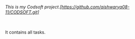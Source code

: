 ###### This is my Codsoft project.[https://github.com/aishwarya08-11/CODSOFT.git]
<br>
It contains all tasks.
